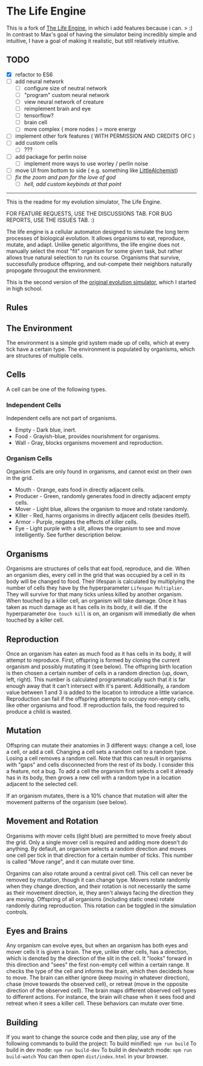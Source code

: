 # The Life Engine

This is a fork of [The Life Engine](https://github.com/MaxRobinsonTheGreat/LifeEngine), in which i add features because i can. > :<zero-width space>)
In contrast to Max's goal of having the simulator being incredibly simple and intuitive, I have a goal of making it realistic, but still relatively intuitive.

## TODO

- [x] refactor to ES6
- [ ] add neural network
  - [ ] configure size of neutral network
  - [ ] "program" custom neural network
  - [ ] view neural network of creature
  - [ ] reimplement brain and eye
  - [ ] tensorflow?
  - [ ] brain cell
  - [ ] more complex ( more nodes ) = more energy
- [ ] implement other fork features ( WITH PERMISSION AND CREDITS OFC )
- [ ] add custom cells
  - [ ] ???
- [ ] add package for perlin noise
  - [ ] implement more ways to use worley / perlin noise
- [ ] move UI from bottom to side ( e.g. something like [LittleAlchemist](https://littlealchemy2.com/))
- [ ] *fix the zoom and pan for the love of god*
  - [ ] *hell, add custom keybinds at that point*

---
This is the readme for my evolution simulator, The Life Engine.

FOR FEATURE REQUESTS, USE THE DISCUSSIONS TAB. FOR BUG REPORTS, USE THE ISSUES TAB. :)

The life engine is a cellular automaton designed to simulate the long term processes of biological evolution. It allows organisms to eat, reproduce, mutate, and adapt.
Unlike genetic algorithms, the life engine does not manually select the most "fit" organism for some given task, but rather allows true natural selection to
run its course. Organisms that survive, successfully produce offspring, and out-compete their neighbors naturally propogate througout the environment.

This is the second version of the [original evolution simulator](https://github.com/MaxRobinsonTheGreat/EvolutionSimulator), which I started in high school.

## Rules

## The Environment

The environment is a simple grid system made up of cells, which at every tick have a certain type. The environment is populated by organisms, which are structures of multiple cells.

## Cells

A cell can be one of the following types.

### Independent Cells

Independent cells are not part of organisms.

- Empty - Dark blue, inert.
- Food - Grayish-blue, provides nourishment for organisms.
- Wall - Gray, blocks organisms movement and reproduction.

### Organism Cells

Organism Cells are only found in organisms, and cannot exist on their own in the grid.

- Mouth - Orange, eats food in directly adjacent cells.
- Producer - Green, randomly generates food in directly adjacent empty cells.
- Mover - Light blue, allows the organism to move and rotate randomly.
- Killer - Red, harms organisms in directly adjacent cells (besides itself).
- Armor - Purple, negates the effects of killer cells.
- Eye - Light purple with a slit, allows the organism to see and move intelligently. See further description below.

## Organisms

Organisms are structures of cells that eat food, reproduce, and die.
When an organism dies, every cell in the grid that was occupied by a cell in its body will be changed to food.
Their lifespan is calculated by multiplying the number of cells they have by the hyperparameter `Lifespan Multiplier`. They will survive for that many ticks unless killed by another organism.
When touched by a killer cell, an organism will take damage. Once it has taken as much damage as it has cells in its body, it will die. If the hyperparameter `One touch kill` is on, an organism will immediatly die when touched by a killer cell.

## Reproduction

Once an organism has eaten as much food as it has cells in its body, it will attempt to reproduce.
First, offspring is formed by cloning the current organism and possibly mutating it (see below).
The offspring birth location is then chosen a certain number of cells in a random direction (up, down, left, right). This number is calculated programmatically such that it is far enough away that it can't intersect with it's parent.
Additionally, a random value between 1 and 3 is added to the location to introduce a little variance.
Reproduction can fail if the offspring attempts to occupy non-empty cells, like other organisms and food. If reproduction fails, the food required to produce a child is wasted.

## Mutation

Offspring can mutate their anatomies in 3 different ways: change a cell, lose a cell, or add a cell. Changing a cell sets a random cell to a random type. Losing a cell removes a random cell. Note that this can result in organisms with "gaps" and cells disconnected from the rest of its body. I consider this a feature, not a bug.
To add a cell the organism first selects a cell it already has in its body, then grows a new cell with a random type in a location adjacent to the selected cell.

If an organism mutates, there is a 10% chance that mutation will alter the movement patterns of the organism (see below).

## Movement and Rotation

Organisms with mover cells (light blue) are permitted to move freely about the grid. Only a single mover cell is required and adding more doesn't do anything. By default, an organism selects a random direction and moves one cell per tick in that direction for a certain number of ticks. This number is called "Move range", and it can mutate over time.

Organims can also rotate around a central pivot cell. This cell can never be removed by mutation, though it can change type. Movers rotate randomly when they change direction, and their rotation is not necessarily the same as their movement direction, ie, they aren't always facing the direction they are moving. Offspring of all organisms (including static ones) rotate randomly during reproduction. This rotation can be toggled in the simulation controls.

## Eyes and Brains

Any organism can evolve eyes, but when an organism has both eyes and mover cells it is given a brain. The eye, unlike other cells, has a direction, which is denoted by the direction of the slit in the cell. It "looks" forward in this direction and "sees" the first non-empty cell within a certain range. It checks the type of the cell and informs the brain, which then decideds how to move. The brain can either ignore (keep moving in whatever direction), chase (move towards the observed cell), or retreat (move in the opposite direction of the observed cell). The brain maps different observed cell types to different actions. For instance, the brain will chase when it sees food and retreat when it sees a killer cell. These behaviors can mutate over time.

## Building

If you want to change the source code and then play, use any of the following commands to build the project:
To build minified: `npm run build`
To build in dev mode: `npm run build-dev`
To build in dev/watch mode: `npm run build-watch`
You can then open `dist/index.html` in your browser.

